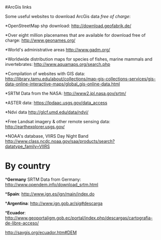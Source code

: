 #ArcGis links

Some useful websites to download ArcGis data <i>free of charge</i>:

*OpenStreetMap shp download: http://download.geofabrik.de/

*Over eight million placenames that are available for download free of charge: http://www.geonames.org/

*World's administrative areas http://www.gadm.org/

*Worldwide distribution maps for species of fishes, marine mammals and invertebrates: http://www.aquamaps.org/search.php

*Compilation of websites with GIS data: http://library.tamu.edu/about/collections/map-gis-collections-services/gis-data-online-interactive-maps/global_gis-online-data.html

*SRTM Data from the NASA: http://www2.jpl.nasa.gov/srtm/

*ASTER data: https://lpdaac.usgs.gov/data_access

*Ndvi data http://glcf.umd.edu/data/ndvi/

*Free Landsat imagery & other remote sensing data: http://earthexplorer.usgs.gov/

*NOAA's database, VIIRS Day Night Band http://www.class.ncdc.noaa.gov/saa/products/search?datatype_family=VIIRS

# By country

*<b>Germany</b> SRTM Data from Germany: http://www.opendem.info/download_srtm.html

*<b>Spain</b>: http://www.ign.es/ign/main/index.do

*<b>Argentina</b>: http://www.ign.gob.ar/sig#descarga

*<b>Ecuador</b>: http://www.geoportaligm.gob.ec/portal/index.php/descargas/cartografia-de-libre-acceso/

http://savgis.org/ecuador.htm#DEM
